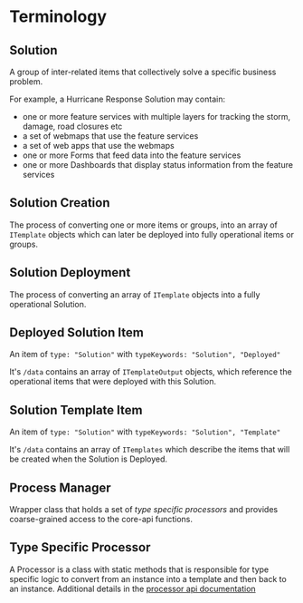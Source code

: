 # Terminology

## Solution 

A group of inter-related items that collectively solve a specific business problem. 

For example, a Hurricane Response Solution may contain:
- one or more feature services with multiple layers for tracking the storm, damage, road closures etc
- a set of webmaps that use the feature services
- a set of web apps that use the webmaps
- one or more Forms that feed data into the feature services
- one or more Dashboards that display status information from the feature services

## Solution Creation

The process of converting one or more items or groups, into an array of `ITemplate` objects which can later be deployed into fully operational items or groups.

## Solution Deployment

The process of converting an array of `ITemplate` objects into a fully operational Solution.


## Deployed Solution Item

An item of `type: "Solution"` with `typeKeywords: "Solution", "Deployed"`

It's `/data` contains an array of `ITemplateOutput` objects, which reference the operational items that were deployed with this Solution.

## Solution Template Item

An item of `type: "Solution"` with `typeKeywords: "Solution", "Template"`

It's `/data` contains an array of `ITemplates` which describe the items that will be created when the Solution is Deployed.

## Process Manager
Wrapper class that holds a set of *type specific processors* and provides coarse-grained access to the core-api functions.

## Type Specific Processor
A Processor is a class with static methods that is responsible for type specific logic to convert from an instance into a template and then back to an instance. Additional details in the [processor api documentation](./processor-api.md)




